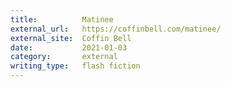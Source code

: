 ```yaml
---
title:          Matinee
external_url:   https://coffinbell.com/matinee/
external_site:  Coffin Bell
date:           2021-01-03
category:       external
writing_type:   flash fiction
---
```

